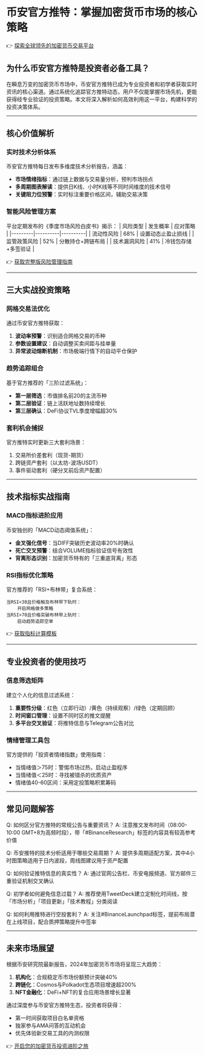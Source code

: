 # 币安官方推特：掌握加密货币市场的核心策略

👉 [探索全球领先的加密货币交易平台](https://bit.ly/okx_welcome)

## 为什么币安官方推特是投资者必备工具？

在瞬息万变的加密货币市场中，币安官方推特已成为专业投资者和初学者获取实时资讯的核心渠道。通过系统化追踪官方推特动态，用户不仅能掌握市场先机，更能获得经专业验证的投资策略。本文将深入解析如何高效利用这一平台，构建科学的投资决策体系。

---

## 核心价值解析

### 实时技术分析体系
币安官方推特每日发布多维度技术分析报告，涵盖：
- **市场情绪指标**：通过链上数据与交易量分析，预判市场拐点
- **多周期图表解读**：提供日K线、小时K线等不同时间维度的技术信号
- **关键阻力位预警**：实时标注重要价格区间，辅助交易决策

### 智能风险管理方案
平台定期发布的《季度市场风险白皮书》揭示：
| 风险类型 | 发生概率 | 应对策略 |
|---------|----------|----------|
| 流动性风险 | 68% | 设置动态止盈止损线 |
| 监管政策风险 | 52% | 分散持仓+跨链布局 |
| 技术漏洞风险 | 41% | 冷钱包存储+多签验证 |

👉 [获取完整版风险管理指南](https://bit.ly/okx_welcome)

---

## 三大实战投资策略

### 网格交易法优化
通过币安官方推特获取：
1. **波动率预警**：识别适合网格交易的币种
2. **参数设置建议**：自动调整买卖间距与挂单量
3. **异常波动熔断机制**：市场极端行情下的自动平仓保护

### 趋势追踪组合
基于官方推荐的「三阶过滤系统」：
- **第一层筛选**：市值排名前20的主流币种
- **第二层验证**：链上活跃地址数持续增长
- **第三层确认**：DeFi协议TVL季度增幅超30%

### 套利机会捕捉
官方推特实时更新三大套利场景：
1. 交易所价差套利（现货-期货）
2. 跨链资产套利（以太坊-波场USDT）
3. 事件驱动套利（硬分叉前后资产配置）

---

## 技术指标实战指南

### MACD指标进阶应用
币安独创的「MACD动态阈值系统」：
- **金叉强化信号**：当DIFF突破历史波动率20%时确认
- **死亡交叉预警**：结合VOLUME指标验证信号有效性
- **背离形态识别**：加密货币特有的「三重底背离」形态

### RSI指标优化策略
官方推荐的「RSI+布林带」复合系统：
```
当RSI<30且价格触及布林带下轨时：
    开启网格做多策略
当RSI>70且价格突破布林带上轨时：
    启动趋势追踪空单
```

👉 [获取指标计算模板](https://bit.ly/okx_welcome)

---

## 专业投资者的使用技巧

### 信息筛选矩阵
建立个人化的信息过滤系统：
1. **重要性分级**：红色（立即行动）/黄色（持续观察）/绿色（定期回顾）
2. **时间窗口管理**：设置不同时区的推文提醒
3. **多平台交叉验证**：将推特信息与Telegram公告对比

### 情绪管理工具包
官方提供的「投资者情绪指数」使用指南：
- 当情绪值＞75时：警惕市场过热，启动止盈程序
- 当情绪值＜25时：寻找被错杀的优质资产
- 情绪值40-60区间：采用定投策略积累筹码

---

## 常见问题解答

Q: 如何区分官方推特的常规公告与重要资讯？
A: 注意推文发布时间（08:00-10:00 GMT+8为高频时段），带「#BinanceResearch」标签的内容具有较高参考价值

Q: 币安推特的技术分析适用于哪些交易周期？
A: 提供多周期适配方案，其中4小时图策略适用于日内波段，周线图建议用于资产配置

Q: 如何验证推特信息的真实性？
A: 通过官网公告栏、币安电报频道、官方邮件三重验证机制交叉确认

Q: 初学者如何避免信息过载？
A: 推荐使用TweetDeck建立定制化时间线，按「市场分析」「项目更新」「技术教程」分类阅读

Q: 如何利用推特进行空投套利？
A: 关注#BinanceLaunchpad标签，提前布局潜在上线项目，配合质押策略提升中签率

---

## 未来市场展望

根据币安研究院最新报告，2024年加密货币市场将呈现三大趋势：
1. **机构化**：合规稳定币市场份额预计突破40%
2. **跨链化**：Cosmos与Polkadot生态项目增速超200%
3. **NFT金融化**：DeFi+NFT的复合应用场景增长显著

通过深度参与币安官方推特生态，投资者将获得：
- 第一时间获取项目白名单资格
- 独家参与AMA问答的互动机会
- 优先体验新交易工具的内测权限

👉 [开启您的加密货币投资进阶之旅](https://bit.ly/okx_welcome)